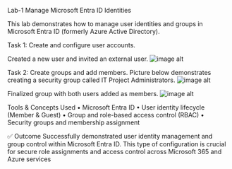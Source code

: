 Lab-1 Manage Microsoft Entra ID Identities

This lab demonstrates how to manage user identities and groups in Microsoft Entra ID (formerly Azure Active Directory).

Task 1: Create and configure user accounts.

Created a new user and invited an external user.
![image alt](https://github.com/dy1000/Lab-1---Manage-Microsoft-Entra-ID-Identities/blob/main/Image%201%20-%20Lab1.png?raw=true)

Task 2: Create groups and add members. Picture below demonstrates creating a security group called IT Project Administrators.
![image alt](https://github.com/dy1000/Lab-1---Manage-Microsoft-Entra-ID-Identities/blob/main/Image%202%20-%20Lab1.png?raw=true)

Finalized group with both users added as members.
![image alt](https://github.com/dy1000/Lab-1---Manage-Microsoft-Entra-ID-Identities/blob/main/Image%203%20-%20Lab1.png?raw=true)
 
  
  Tools & Concepts Used
	• Microsoft Entra ID
	• User identity lifecycle (Member & Guest)
	• Group and role-based access control (RBAC)
	• Security groups and membership assignment

✅ Outcome
Successfully demonstrated user identity management and group control within Microsoft Entra ID. This type of configuration is crucial for secure role assignments and access control across Microsoft 365 and Azure services
